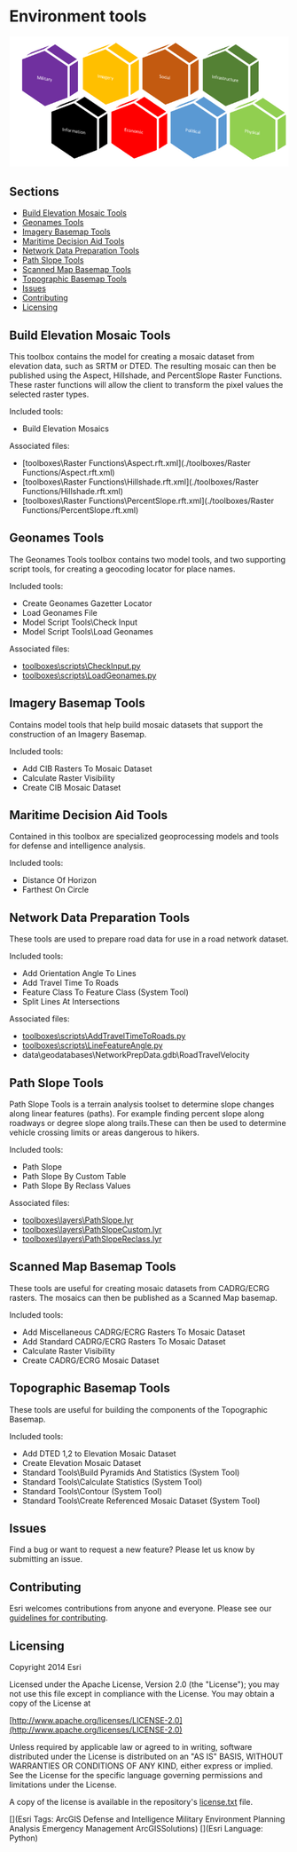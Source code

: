 # Environment tools


![Image of environment screenshot](OpFactorsGraphicColor.png)


## Sections

* [Build Elevation Mosaic Tools](#build-elevation-mosaic-tools)
* [Geonames Tools](#geonames-tools)
* [Imagery Basemap Tools](#imagery-basemap-tools)
* [Maritime Decision Aid Tools](#maritime-decision-aid-tools)
* [Network Data Preparation Tools](#network-data-preparation-tools)
* [Path Slope Tools](#path-slope-tools)
* [Scanned Map Basemap Tools](#scanned-map-basemap-tools)
* [Topographic Basemap Tools](#topographic-basemap-tools)
* [Issues](#issues)
* [Contributing](#contributing)
* [Licensing](#licensing)


## Build Elevation Mosaic Tools
This toolbox contains the model for creating a mosaic dataset from elevation data, such as SRTM or DTED.
The resulting mosaic can then be published using the Aspect, Hillshade, and PercentSlope Raster Functions.
These raster functions will allow the client to transform the pixel values the selected raster types.

Included tools:
* Build Elevation Mosaics

Associated files:
* [toolboxes\Raster Functions\Aspect.rft.xml](./toolboxes/Raster Functions/Aspect.rft.xml)
* [toolboxes\Raster Functions\Hillshade.rft.xml](./toolboxes/Raster Functions/Hillshade.rft.xml)
* [toolboxes\Raster Functions\PercentSlope.rft.xml](./toolboxes/Raster Functions/PercentSlope.rft.xml)

## Geonames Tools
The Geonames Tools toolbox contains two model tools, and two supporting script tools, for creating a geocoding locator for place names.

Included tools:
* Create Geonames Gazetter Locator
* Load Geonames File
* Model Script Tools\Check Input
* Model Script Tools\Load Geonames

Associated files:
* [toolboxes\scripts\CheckInput.py](./toolboxes/scripts/CheckInput.py)
* [toolboxes\scripts\LoadGeonames.py](./toolboxes/scripts/LoadGeonames.py)

## Imagery Basemap Tools
Contains model tools that help build mosaic datasets that support the construction of an Imagery Basemap.

Included tools:
* Add CIB Rasters To Mosaic Dataset
* Calculate Raster Visibility
* Create CIB Mosaic Dataset

## Maritime Decision Aid Tools
Contained in this toolbox are specialized geoprocessing models and tools for defense and intelligence analysis.

Included tools:
* Distance Of Horizon
* Farthest On Circle

## Network Data Preparation Tools
These tools are used to prepare road data for use in a road network dataset.

Included tools:
* Add Orientation Angle To Lines
* Add Travel Time To Roads
* Feature Class To Feature Class (System Tool)
* Split Lines At Intersections

Associated files:
* [toolboxes\scripts\AddTravelTimeToRoads.py](./toolboxes/scripts/AddTravelTimeToRoads.py)
* [toolboxes\scripts\LineFeatureAngle.py](./toolboxes/scripts/LineFeatureAngle.py)
* data\geodatabases\NetworkPrepData.gdb\RoadTravelVelocity

## Path Slope Tools
Path Slope Tools is a terrain analysis toolset to determine slope changes along linear features (paths). For example finding percent slope along roadways or degree slope along trails.These can then be used to determine vehicle crossing limits or areas dangerous to hikers.

Included tools:
* Path Slope
* Path Slope By Custom Table
* Path Slope By Reclass Values

Associated files:
* [toolboxes\layers\PathSlope.lyr](./toolboxes/layers/PathSlope.lyr)
* [toolboxes\layers\PathSlopeCustom.lyr](./toolboxes/layers/PathSlopeCustom.lyr)
* [toolboxes\layers\PathSlopeReclass.lyr](./toolboxes/layers/PathSlopeReclass.lyr)

## Scanned Map Basemap Tools
These tools are useful for creating mosaic datasets from CADRG/ECRG rasters. The mosaics can then be published as a Scanned Map basemap.

Included tools:
* Add Miscellaneous CADRG/ECRG Rasters To Mosaic Dataset
* Add Standard CADRG/ECRG Rasters To Mosaic Dataset
* Calculate Raster Visibility
* Create CADRG/ECRG Mosaic Dataset


## Topographic Basemap Tools
These tools are useful for building the components of the Topographic Basemap.

Included tools:
* Add DTED 1,2 to Elevation Mosaic Dataset
* Create Elevation Mosaic Dataset
* Standard Tools\Build Pyramids And Statistics (System Tool)
* Standard Tools\Calculate Statistics (System Tool)
* Standard Tools\Contour (System Tool)
* Standard Tools\Create Referenced Mosaic Dataset (System Tool)

## Issues

Find a bug or want to request a new feature?  Please let us know by submitting an issue.

## Contributing

Esri welcomes contributions from anyone and everyone. Please see our [guidelines for contributing](https://github.com/esri/contributing).

## Licensing

Copyright 2014 Esri

Licensed under the Apache License, Version 2.0 (the "License");
you may not use this file except in compliance with the License.
You may obtain a copy of the License at

   [http://www.apache.org/licenses/LICENSE-2.0](http://www.apache.org/licenses/LICENSE-2.0)

Unless required by applicable law or agreed to in writing, software
distributed under the License is distributed on an "AS IS" BASIS,
WITHOUT WARRANTIES OR CONDITIONS OF ANY KIND, either express or implied.
See the License for the specific language governing permissions and
limitations under the License.

A copy of the license is available in the repository's
[license.txt](license.txt) file.

[](Esri Tags: ArcGIS Defense and Intelligence Military Environment Planning Analysis Emergency Management ArcGISSolutions)
[](Esri Language: Python)
